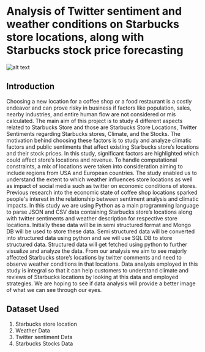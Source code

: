 # Analysis of Twitter sentiment and weather conditions on Starbucks store locations, along with Starbucks stock price forecasting

![alt text](https://www.freepnglogos.com/uploads/starbucks-logo-png-1.png)

## Introduction

Choosing a new location for a coffee shop or a food restaurant is a costly endeavor and can prove risky in business if factors like population, sales, nearby industries, and entire human flow are not considered or mis calculated. The main aim of this project is to study 4 different aspects related to Starbucks Store and those are Starbucks Store Locations, Twitter Sentiments regarding Starbucks stores, Climate, and the Stocks. The motivation behind choosing these factors is to study and analyze climatic factors and public sentiments that affect existing Starbucks store’s locations and their stock prices. In this study, significant factors are highlighted which could affect store’s locations and revenue. To handle computational constraints, a mix of locations were taken into consideration aiming to include regions from USA and European countries. The study enabled us to understand the extent to which weather influences store locations as well as impact of social media such as twitter on economic conditions of stores. Previous research into the economic state of coffee shop locations sparked people's interest in the relationship between sentiment analysis and climatic impacts. In this study we are using Python as a main programming language to parse JSON and CSV data containing Starbucks store’s locations along with twitter sentiments and weather description for respective store locations. Initially these data will be in semi structured format and Mongo DB will be used to store these data. Semi structured data will be converted into structured data using python and we will use SQL DB to store structured data. Structured data will get fetched using python to further visualize and analyze the data. From our analysis we aim to see majorly affected Starbucks store’s locations by twitter comments and need to observe weather conditions in that locations. Data analysis employed in this study is integral so that it can help customers to understand climate and reviews of Starbucks locations by looking at this data and employed strategies. We are hoping to see if data analysis will provide a better image of what we can see through our eyes. 

## Dataset Used
1. Starbucks store location 
2. Weather Data 
3. Twitter sentiment Data
4. Starbucks  Stocks Data

